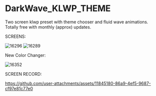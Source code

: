 # DarkWave_KLWP_THEME

   Two screen klwp preset with theme chooser and fluid wave animations. Totally free with monthly (approx) updates.

SCREENS:

![16296](https://github.com/user-attachments/assets/ae111594-e31a-46ef-9997-6adb68249dc9)
![16289](https://github.com/user-attachments/assets/6601f876-6256-4e9d-b7ad-2e80e983c566)

New Color Changer:

![16352](https://github.com/user-attachments/assets/f36f1ba7-a2a7-46e4-91f4-f42c417758be)


SCREEN RECORD:



https://github.com/user-attachments/assets/11845180-86a9-4ef5-9687-cf97e81c77e0

